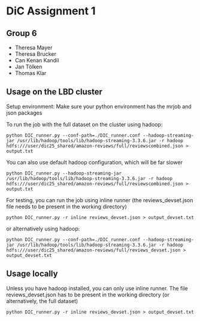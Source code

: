 # DiC Assignment 1 

## Group 6
- Theresa Mayer
- Theresa Brucker
- Can Kenan Kandil 
- Jan Tölken
- Thomas Klar

## Usage on the LBD cluster
Setup environment: Make sure your python environment has the mrjob and json packages


To run the job with the full dataset on the cluster using hadoop:
```
python DIC_runner.py --conf-path=./DIC_runner.conf --hadoop-streaming-jar /usr/lib/hadoop/tools/lib/hadoop-streaming-3.3.6.jar -r hadoop hdfs:///user/dic25_shared/amazon-reviews/full/reviewscombined.json > output.txt
```
You can also use default hadoop configuration, which will be far slower
```
python DIC_runner.py --hadoop-streaming-jar /usr/lib/hadoop/tools/lib/hadoop-streaming-3.3.6.jar -r hadoop hdfs:///user/dic25_shared/amazon-reviews/full/reviewscombined.json > output.txt
```
For testing, you can run the job using inline runner (the reviews_devset.json file needs to be present in the working directory)
```
python DIC_runner.py -r inline reviews_devset.json > output_devset.txt
```
or alternatively using hadoop:
```
python DIC_runner.py --conf-path=./DIC_runner.conf --hadoop-streaming-jar /usr/lib/hadoop/tools/lib/hadoop-streaming-3.3.6.jar -r hadoop hdfs:///user/dic25_shared/amazon-reviews/full/reviews_devset.json > output_devset.txt
```

## Usage locally
Unless you have hadoop installed, you can only use inline runner. The file reviews_devset.json has to be present in the working directory (or alternatively, the full dataset)
```
python DIC_runner.py -r inline reviews_devset.json > output_devset.txt
```
